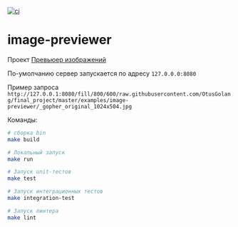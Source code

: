 [![ci](https://github.com/ThePop/image-previewer/actions/workflows/ci.yml/badge.svg)](https://github.com/ThePop/image-previewer/actions/workflows/tests.yml)

# image-previewer

Проект [Превьюер изображений](https://github.com/OtusGolang/final_project/blob/master/03-image-previewer.md)

По-умолчанию сервер запускается по адресу `127.0.0.0:8080`

Пример запроса ```http://127.0.0.1:8080/fill/800/600/raw.githubusercontent.com/OtusGolang/final_project/master/examples/image-previewer/_gopher_original_1024x504.jpg```

Команды:

```bash
# сборка bin
make build

# Локальный запуск
make run

# Запуск unit-тестов
make test

# Запуск интеграционных тестов
make integration-test

# Запуск линтера
make lint
```
